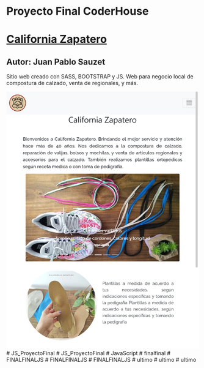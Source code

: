 # Proyecto Final CoderHouse
<h1>
  <a href="https://chuampis.github.io/JS_ProyectoFinal" target="_blank">California Zapatero</a>
</h1>

<h2>
  Autor: Juan Pablo Sauzet
</h2>

<p>
  Sitio web creado con SASS, BOOTSTRAP y JS. Web para negocio local de compostura de calzado, venta de regionales, y más.
  </p>
  <img src="https://github.com/Chuampis/CoderHouse/blob/main/screenshot.png">
# JS_ProyectoFinal
# JS_ProyectoFinal
# JavaScript
#   f i n a l f i n a l 
 
 #   F I N A L F I N A L J S 
 
 #   F I N A L F I N A L J S 
 
 #   F I N A L F I N A L J S 
 
 #   u l t i m o 
 
 #   u l t i m o 
 
 #   u l t i m o 
 
 